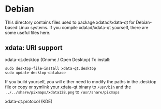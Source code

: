 
Debian
====================
This directory contains files used to package xdatad/xdata-qt
for Debian-based Linux systems. If you compile xdatad/xdata-qt yourself, there are some useful files here.

## xdata: URI support ##


xdata-qt.desktop  (Gnome / Open Desktop)
To install:

	sudo desktop-file-install xdata-qt.desktop
	sudo update-desktop-database

If you build yourself, you will either need to modify the paths in
the .desktop file or copy or symlink your xdata-qt binary to `/usr/bin`
and the `../../share/pixmaps/xdata128.png` to `/usr/share/pixmaps`

xdata-qt.protocol (KDE)

